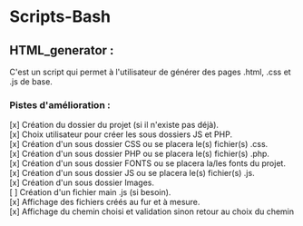 # Scripts-Bash
## HTML_generator :

C'est un script qui permet à l'utilisateur de générer des pages .html, .css et .js de base.

### Pistes d'amélioration :

[x] Création du dossier du projet (si il n'existe pas déjà).  
[x] Choix utilisateur pour créer les sous dossiers JS et PHP.  
[x] Création d'un sous dossier CSS ou se placera le(s) fichier(s) .css.  
[x] Création d'un sous dossier PHP ou se placera le(s) fichier(s) .php.  
[x] Création d'un sous dossier FONTS ou se placera la/les fonts du projet.  
[x] Création d'un sous dossier JS ou se placera le(s) fichier(s) .js.  
[x] Création d'un sous dossier Images.   
[ ] Création d'un fichier main .js (si besoin).  
[x] Affichage des fichiers créés au fur et à mesure.  
[x] Affichage du chemin choisi et validation sinon retour au choix du chemin
